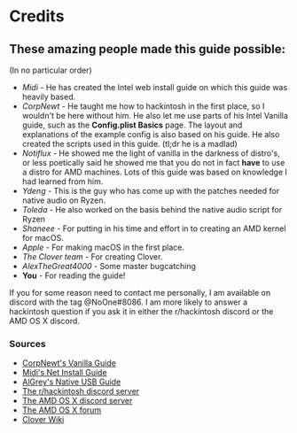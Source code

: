 # Credits



## These amazing people made this guide possible:

\(In no particular order\)

* _Midi -_ He has created the Intel web install guide on which this guide was heavily based.
* _CorpNewt_ - He taught me how to hackintosh in the first place, so I wouldn't be here without him.  He also let me use parts of his Intel Vanilla guide, such as the **Config.plist Basics** page. The layout and explanations of the example config is also based on his guide. He also created the scripts used in this guide. \(tl;dr he is a madlad\)
* _Notiflux_ - He showed me the light of vanilla in the darkness of distro's, or less poetically said he showed me that you do not in fact **have** to use a distro for AMD machines. Lots of this guide was based on knowledge I had learned from him.
* _Ydeng -_ This is the guy who has come up with the patches needed for native audio on Ryzen.
* _Toleda_ - He also worked on the basis behind the native audio script for Ryzen
* _Shaneee -_ For putting in his time and effort in to creating an AMD kernel for macOS.
* _Apple_ - For making macOS in the first place.
* _The Clover team -_ For creating Clover.
* _AlexTheGreat4000 -_ Some master bugcatching
* **You** - For reading the guide!

If you for some reason need to contact me personally, I am available on discord with the tag @NoOne\#8086. I am more likely to answer a hackintosh question if you ask it in either the r/hackintosh discord or the AMD OS X discord.

### Sources

* [CorpNewt's Vanilla Guide](https://hackintosh.gitbook.io/-r-hackintosh-vanilla-desktop-guide/)
* [Midi's Net Install Guide](https://internet-install.gitbook.io/macos-internet-install/)
* [AlGrey's Native USB Guide](https://forum.amd-osx.com/viewtopic.php?f=24&t=4986)
* [The r/hackintosh discord server](https://discord.gg/9gvcdFj)
* [The AMD OS X discord server](https://discord.gg/QXuW558)
* [The AMD OS X forum](https://amd-osx.com)
* [Clover Wiki](https://clover-wiki.zetam.org/Home)

